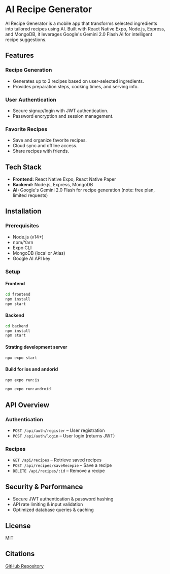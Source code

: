 # AI Recipe Generator

AI Recipe Generator is a mobile app that transforms selected ingredients into tailored recipes using AI. Built with React Native Expo, Node.js, Express, and MongoDB, it leverages Google's Gemini 2.0 Flash AI for intelligent recipe suggestions.

## Features

### Recipe Generation

- Generates up to 3 recipes based on user-selected ingredients.
- Provides preparation steps, cooking times, and serving info.

### User Authentication

- Secure signup/login with JWT authentication.
- Password encryption and session management.

### Favorite Recipes

- Save and organize favorite recipes.
- Cloud sync and offline access.
- Share recipes with friends.

## Tech Stack

- **Frontend:** React Native Expo, React Native Paper
- **Backend:** Node.js, Express, MongoDB
- **AI:** Google's Gemini 2.0 Flash for recipe generation (note: free plan, limited requests)

## Installation

### Prerequisites

- Node.js (v14+)
- npm/Yarn
- Expo CLI
- MongoDB (local or Atlas)
- Google AI API key

### Setup

#### Frontend

```sh
cd frontend
npm install
npm start
```

#### Backend

```sh
cd backend
npm install
npm start
```

#### Strating development server

```sh
npx expo start
```

#### Build for ios and andorid

```sh
npx expo run:is

npx expo run:android
```

## API Overview

### Authentication

- `POST /api/auth/register` – User registration
- `POST /api/auth/login` – User login (returns JWT)

### Recipes

- `GET /api/recipes` – Retrieve saved recipes
- `POST /api/recipes/saveRecepie` – Save a recipe
- `DELETE /api/recipes/:id` – Remove a recipe

## Security & Performance

- Secure JWT authentication & password hashing
- API rate limiting & input validation
- Optimized database queries & caching

## License

MIT

## Citations

[GitHub Repository](https://github.com/sinisam92/ai-recipe-generator)
